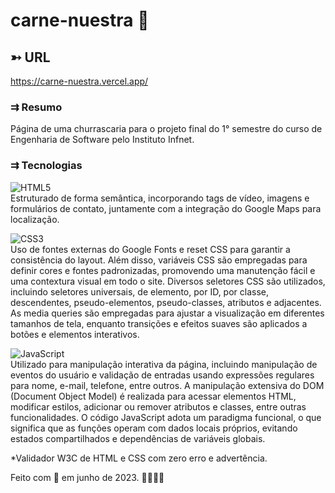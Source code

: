 # carne-nuestra :cut_of_meat:

## ➳ URL  
https://carne-nuestra.vercel.app/  

### ⇉ Resumo
Página de uma churrascaria para o projeto final do 1° semestre do curso de Engenharia de Software pelo Instituto Infnet.    

### ⇉ Tecnologias  
 
![HTML5](https://img.shields.io/badge/html5-%23E34F26.svg?style=plastic&logo=html5&logoColor=white)  
Estruturado de forma semântica, incorporando tags de vídeo, imagens e formulários de contato, juntamente com a integração do Google Maps para localização.

![CSS3](https://img.shields.io/badge/css3-%231572B6.svg?style=plastic&logo=css3&logoColor=white)  
Uso de fontes externas do Google Fonts e reset CSS para garantir a consistência do layout. Além disso, variáveis CSS são empregadas para definir cores e fontes padronizadas, promovendo uma manutenção fácil e uma contextura visual em todo o site. Diversos seletores CSS são utilizados, incluindo seletores universais, de elemento, por ID, por classe, descendentes, pseudo-elementos, pseudo-classes, atributos e adjacentes. As media queries são empregadas para ajustar a visualização em diferentes tamanhos de tela, enquanto transições e efeitos suaves são aplicados a botões e elementos interativos.

![JavaScript](https://img.shields.io/badge/javascript-%23323330.svg?style=plastic&logo=javascript&logoColor=%23F7DF1E)  
Utilizado para manipulação interativa da página, incluindo manipulação de eventos do usuário e validação de entradas usando expressões regulares para nome, e-mail, telefone, entre outros. A manipulação extensiva do DOM (Document Object Model) é realizada para acessar elementos HTML, modificar estilos, adicionar ou remover atributos e classes, entre outras funcionalidades. O código JavaScript adota um paradigma funcional, o que significa que as funções operam com dados locais próprios, evitando estados compartilhados e dependências de variáveis globais.

*Validador W3C de HTML e CSS com zero erro e advertência.  

Feito com 💞 em junho de 2023. 👋🏼🙇🏽  
